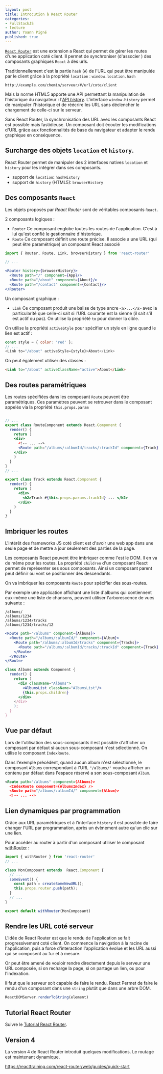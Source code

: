 ```yaml
---
layout: post
title: Introcution à React Router
categories:
- FullStackJS
- lecture
author: Yoann Pigné
published: true
---
```


[`React Router`](https://github.com/ReactTraining/react-router) est une extension a React qui permet de gérer les routes d'une application coté client. Il permet de synchroniser (d'associer ) des composants graphiques `React` à des urls.

Traditionnellement c'est la partie `hash` (`#`) de l'URL qui peut être manipulée par le client grâce à la propriété `location` : `window.location.hash`

```
http://example.com/chemin/serveur/#/url/cote/client
```

Mais la norme HTML5 apporte une API permettant la manipulation de l'historique du navigateur : l'[API *history*](https://developer.mozilla.org/en-US/docs/Web/API/History_API). L'interface  `window.history` permet de manipuler l'historique et de réécrire les URL sans déclencher le chargement de celle-ci sur le serveur.


Sans React Router, la synchronisation des URL avec les composants React est possible mais fastidieuse. Un composant doit écouter les modifications d'URL grâce aux fonctionnalités de base du navigateur et adapter le rendu graphique en conséquence.

## Surcharge des objets `location` et `history`.

React Router permet de manipuler des 2 interfaces natives `location` et `history` pour les intégrer dans ses composants.

- support de `location`: `hashHistory`
- support de `history` (HTML5): `browserHistory`


## Des composants `React`

Les objets proposés par *React Router* sont de véritables composants `React`.

2 composants logiques :

- `Router` Ce composant englobe toutes les routes de l'application. C'est à lui qu'est confié le gestionnaire d'historique.
- `Route` Ce composant définit une route précise. Il associe a une URL (qui peut être paramétrique) un composant React associé

```jsx
import { Router, Route, Link, browserHistory } from 'react-router'

// ...

<Router history={browserHistory}>
  <Route path="/" component={App}/>
  <Route path="/about" component={About}/>
  <Route path="/contact" component={Contact}/>
</Router>
```

Un composant graphique :

- `Link` Ce composant produit une balise de type ancre `<a>...</a>` avec la particularité que celle-ci sait si l'URL courante est la sienne (il sait s'il est actif ou pas). On utilise la propriété `to` pour donner la cible.

On utilise la propriété `activeStyle` pour spécifier un style en ligne quand le lien est actif :

```js
const style = { color: 'red' };
// ...
<Link to="/about" activeStyle={style}>About</Link>
```

On peut également utiliser des classes :

```html
<Link to="/about" activeClassName="active">About</Link>
```

## Des routes paramétriques

Les routes spécifiées dans les composant `Route` peuvent être paramétriques. Ces paramètres peuvent se retrouver dans le composant appelés via la propriété `this.props.param`


```jsx

// ...
export class RouteComponent extends React.Component {
  render() {
    return (
    <div>
      <!-- ... -->
      <Route path="/albums/:albumId/tracks/:trackId" component={Track} />
    </div>
    )
  }
}
// ...

export class Track extends React.Component {
  render() {
    return (
      <div>
        <h2>Track #{this.props.params.trackId} ... </h2>
      </div>
    )
  }
}
```

## Imbriquer les routes

L'intérêt des frameworks JS coté client est d'avoir une web app dans une seule page et de mettre a jour seulement des parties de la page.

Les composants React peuvent être imbriquer comme l'est le DOM. Il en va de même pour les routes. La propriété `children` d'un composant React permet de représenter ses sous composants.  Ainsi un composant parent peut définir ou vont se positionner des descendants.

On va imbriquer les composants `Route` pour spécifier des sous-routes.


Par exemple une application affichant une liste d'albums qui contiennent eux-même une liste de chansons, peuvent utiliser l'arborescence de vues suivante :




```
/albums/
/albums/1234
/albums/1234/tracks
/albums/1234/tracks/12
```


```jsx
<Route path="/albums" component={Albums}>
  <Route path="/albums/:albumId/" component={Album}>
    <Route path="/albums/:albumId/tracks" component={Tracks}>
      <Route path="/albums/:albumId/tracks/:trackId" component={Track} />
    </Route>
  </Route>
</Route>
```



```jsx
class Albums extends Component {
  render() {
    return (
      <div className="Albums">
        <AlbumsList className="AlbumsList"/>
        {this.props.children}
      </div>
    </div>
    );
  }
}
```



## Vue par défaut

Lors de l'utilisation des sous-composants il est possible d'afficher un composant par défaut si aucun sous-composant n'est sélectionné. On utilise le composant `IndexRoute`.

Dans l'exemple précédent, quand aucun album n'est sélectionné, le composant `Albums` correspondant à l'URL `"/albums/"` voudra afficher un contenu par défaut dans l'espace réservé a son sous-composant `Album`.

```xml
<Route path="/albums" component={Albums}>
  <IndexRoute component={AlbumsIndex} />
  <Route path="/albums/:albumId/" component={Album}>
  <!-- ... -->
```


## Lien dynamiques par programmation

Grâce aux URL paramétriques et à l'interface `history` il est possible de faire changer l'URL par programmation, après un évènement autre qu'un clic sur une lien.

Pour accéder au router à partir d'un composant utiliser le composant [withRouter](https://github.com/ReactTraining/react-router/blob/master/upgrade-guides/v2.4.0.md#withrouter-hoc-higher-order-component) :



```js
import { withRouter } from 'react-router'
// ...

class MonComposant extends  React.Component {
  // ...
  someEvent() {
    const path = createSomeNewURL();
    this.props.router.push(path);
  }
  // ...
}

export default withRouter(MonComposant)
```

## Rendre les URL coté serveur

L'idée de React Router est que le rendu de l'application se fait progressivement coté client. On commence la navigation à la racine de l'application, puis a force d'interaction l'application évolue et les URL aussi qui se composent au fur et à mesure.

Or peut être amené de vouloir rendre directement depuis le serveur une URL composée, si on recharge la page, si on partage un lien, ou pour l'indexation.

Il faut que le serveur soit capable de faire le rendu. React Permet de faire le rendu d'un composant dans une `string`  plutôt que dans une arbre DOM.

```js
ReactDOMServer.renderToString(element)
```


## Tutorial React Router

Suivre le [Tutorial React Router](https://github.com/reactjs/react-router-tutorial).

## Version 4

La version 4 de React Router introduit quelques modifications. Le routage est maintenant dynamique. 

<https://reacttraining.com/react-router/web/guides/quick-start>

 
